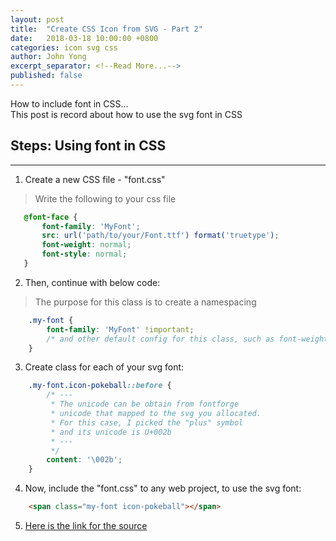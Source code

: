 ```yaml
---
layout: post
title:  "Create CSS Icon from SVG - Part 2"
date:   2018-03-18 10:00:00 +0800
categories: icon svg css
author: John Yong
excerpt_separator: <!--Read More...-->
published: false
---
```


How to include font in CSS...
<br>
This post is record about how to use the svg font in CSS
<!--Read More...-->

## Steps: Using font in CSS
------

1. Create a new CSS file - "font.css"
> Write the following to your css file
```css
   @font-face {
       font-family: 'MyFont';
       src: url('path/to/your/Font.ttf') format('truetype');
       font-weight: normal;
       font-style: normal;
   }
```

2. Then, continue with below code:
> The purpose for this class is to create a namespacing
```css
    .my-font {
        font-family: 'MyFont' !important;
        /* and other default config for this class, such as font-weight, size or others */
    }
```

3. Create class for each of your svg font:
```css
    .my-font.icon-pokeball::before {
        /* ---
         * The unicode can be obtain from fontforge
         * unicode that mapped to the svg you allocated.
         * For this case, I picked the "plus" symbol
         * and its unicode is U+002b
         * ---
         */
        content: '\002b';
    }
```

4. Now, include the "font.css" to any web project, to use the svg font:
```html
    <span class="my-font icon-pokeball"></span>
```

5. [Here is the link for the source]({{relative_path}}/assets/source/create-icon-from-svg.zip)